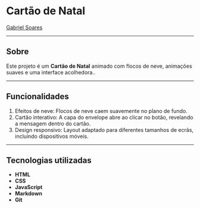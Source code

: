 # Cartão de Natal

[Gabriel Soares](https://www.linkedin.com/in/gabriel-soares-3098782b0/)



---

## Sobre
Este projeto é um **Cartão de Natal** animado com flocos de neve, animações suaves e uma interface acolhedora..

---

## Funcionalidades
1. Efeitos de neve: Flocos de neve caem suavemente no plano de fundo.
2. Cartão interativo: A capa do envelope abre ao clicar no botão, revelando a mensagem dentro do cartão.
3. Design responsivo: Layout adaptado para diferentes tamanhos de ecrãs, incluindo dispositivos móveis.

---

## Tecnologias utilizadas
- **HTML**
- **CSS**
- **JavaScript**
- **Markdown**
- **Git**
